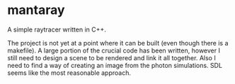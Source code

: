 # mantaray
A simple raytracer written in C++.

The project is not yet at a point where it can be built (even though there is a makefile). A large portion of the crucial code has been written, however I still need to design a scene to be rendered and link it all together. Also I need to find a way of creating an image from the photon simulations. SDL seems like the most reasonable approach.
